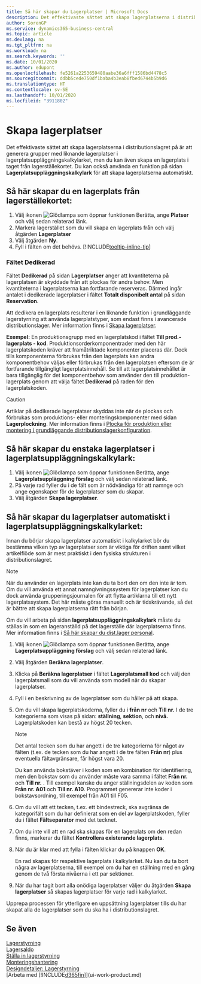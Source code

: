 ```yaml
---
title: Så här skapar du Lagerplatser | Microsoft Docs
description: Det effektivaste sättet att skapa lagerplatserna i distributionslagret på är att generera grupper med liknande lagerplatser i lagerplatsuppläggningskalkylarket, men du kan även skapa en lagerplats i taget genom att följa anvisningarna nedan.
author: SorenGP
ms.service: dynamics365-business-central
ms.topic: article
ms.devlang: na
ms.tgt_pltfrm: na
ms.workload: na
ms.search.keywords: ''
ms.date: 10/01/2020
ms.author: edupont
ms.openlocfilehash: fe5261a2253659480aabe36a6fff1586bd4478c5
ms.sourcegitcommit: ddbb5cede750df1baba4b3eab8fbed6744b5b9d6
ms.translationtype: HT
ms.contentlocale: sv-SE
ms.lasthandoff: 10/01/2020
ms.locfileid: "3911802"
---
```

# <a name="create-bins"></a>Skapa lagerplatser
Det effektivaste sättet att skapa lagerplatserna i distributionslagret på är att generera grupper med liknande lagerplatser i lagerplatsuppläggningskalkylarket, men du kan även skapa en lagerplats i taget från lagerställekortet. Du kan också använda en funktion på sidan **Lagerplatsuppläggningskalkylark** för att skapa lagerplatserna automatiskt.  

## <a name="to-create-a-bin-from-the-location-card"></a>Så här skapar du en lagerplats från lagerställekortet:  
1.  Välj ikonen ![Glödlampa som öppnar funktionen Berätta](media/ui-search/search_small.png "Berätta vad du vill göra"), ange **Platser** och välj sedan relaterad länk.  
2.  Markera lagerstället som du vill skapa en lagerplats från och välj åtgärden **Lagerplatser**  
3. Välj åtgärden **Ny**.
4. Fyll i fälten om det behövs. [!INCLUDE[tooltip-inline-tip](includes/tooltip-inline-tip_md.md)]

### <a name="the-dedicated-field"></a>Fältet Dedikerad
Fältet **Dedikerad** på sidan **Lagerplatser** anger att kvantiteterna på lagerplatsen är skyddade från att plockas för andra behov. Men kvantiteterna i lagerplatserna kan fortfarande reserveras. Därmed ingår antalet i dedikerade lagerplatser i fältet **Totalt disponibelt antal** på sidan **Reservation**.

Att dedikera en lagerplats resulterar i en liknande funktion i grundläggande lagerstyrning att använda lagerplatstyper, som endast finns i avancerade distributionslager. Mer information finns i [Skapa lagerplatser](warehouse-how-to-set-up-bin-types.md).

**Exempel:** En produktionsgrupp med en lagerplatskod i fältet **Till prod.-lagerplats - kod**. Produktionsorderkomponentrader med den här lagerplatskoden kräver att framåtriktade komponenter placeras där. Dock tills komponenterna förbrukas från den lagerplats kan andra komponentbehov väljas eller förbrukas från den lagerplatsen eftersom de är fortfarande tillgängligt lagerplatsinnehåll. Se till att lagerplatsinnehållet är bara tillgänglig för det komponentbehov som använder den till produktion-lagerplats genom att välja fältet **Dedikerad** på raden för den lagerplatskoden.

> [!Caution]
> Artiklar på dedikerade lagerplatser skyddas inte när de plockas och förbrukas som produktions- eller monteringskomponenter med sidan **Lagerplockning**. Mer information finns i [Plocka för produktion eller montering i grundläggande distributionslagerkonfiguration](warehouse-how-to-pick-for-production.md).

## <a name="to-create-bins-individually-in-the-bin-creation-worksheet"></a>Så här skapar du enstaka lagerplatser i lagerplatsuppläggningskalkylark:  
1.  Välj ikonen ![Glödlampa som öppnar funktionen Berätta](media/ui-search/search_small.png "Berätta vad du vill göra"), ange **Lagerplatsuppläggning förslag** och välj sedan relaterad länk.  
2.  På varje rad fyller du i de fält som är nödvändiga för att namnge och ange egenskaper för de lagerplatser som du skapar.  
3.  Välj åtgärden **Skapa lagerplatser**.  

## <a name="to-make-bins-automatically-in-the-bin-creation-worksheet"></a>Så här skapar du lagerplatser automatiskt i lagerplatsuppläggningskalkylarket:  
Innan du börjar skapa lagerplatser automatiskt i kalkylarket bör du bestämma vilken typ av lagerplatser som är viktiga för driften samt vilket artikelflöde som är mest praktiskt i den fysiska strukturen i distributionslagret.  

> [!NOTE]  
>  När du använder en lagerplats inte kan du ta bort den om den inte är tom. Om du vill använda ett annat namngivningssystem för lagerplatser kan du dock använda grupperingsjournalen för att flytta artiklarna till ett nytt lagerplatssystem. Det här måste göras manuellt och är tidskrävande, så det är bättre att skapa lagerplatserna rätt från början.  

Om du vill arbeta på sidan **lagerplatsuppläggningskalkylark** måste du ställas in som en lageranställd på det lagerställe där lagerplatserna finns. Mer information finns i [Så här skapar du dist.lager personal](warehouse-how-to-set-up-warehouse-employees.md).    

1.  Välj ikonen ![Glödlampa som öppnar funktionen Berätta](media/ui-search/search_small.png "Berätta vad du vill göra"), ange **Lagerplatsuppläggning förslag** och välj sedan relaterad länk.  
2.  Välj åtgärden **Beräkna lagerplatser**.
3. Klicka på **Beräkna lagerplatser** i fältet **Lagerplatsmall kod** och välj den lagerplatsmall som du vill använda som modell när du skapar lagerplatser.
4.  Fyll i en beskrivning av de lagerplatser som du håller på att skapa.  
5.  Om du vill skapa lagerplatskoderna, fyller du i **från nr** och **Till nr.** I de tre kategorierna som visas på sidan: **ställning**, **sektion**, och **nivå.** Lagerplatskoden kan bestå av högst 20 tecken.  

    > [!NOTE]  
    >  Det antal tecken som du har angett i de tre kategorierna för något av fälten (t.ex. de tecken som du har angett i de tre fälten **Från nr**) plus eventuella fältavgränsare, får högst vara 20.  

     Du kan använda bokstäver i koden som en kombination för identifiering, men den bokstav som du använder måste vara samma i fältet **Från nr.** och **Till nr.** . Till exempel kanske du anger ställningsdelen av koden som **Från nr. A01** och **Till nr. A10**. Programmet genererar inte koder i bokstavsordning, till exempel från A01 till F05.  

6.  Om du vill att ett tecken, t.ex. ett bindestreck, ska avgränsa de kategorifält som du har definierat som en del av lagerplatskoden, fyller du i fältet **Fältseparator** med det tecknet.  
7.  Om du inte vill att en rad ska skapas för en lagerplats om den redan finns, markerar du fältet **Kontrollera existerande lagerplats**.  
8. När du är klar med att fylla i fälten klickar du på knappen **OK**.

    En rad skapas för respektive lagerplats i kalkylarket. Nu kan du ta bort några av lagerplatserna, till exempel om du har en ställning med en gång genom de två första nivåerna i ett par sektioner.  

9. När du har tagit bort alla onödiga lagerplatser väljer du åtgärden **Skapa lagerplatser** så skapas lagerplatser för varje rad i kalkylarket.  

Upprepa processen för ytterligare en uppsättning lagerplatser tills du har skapat alla de lagerplatser som du ska ha i distributionslagret.  

## <a name="see-also"></a>Se även  
[Lagerstyrning](warehouse-manage-warehouse.md)  
[Lagersaldo](inventory-manage-inventory.md)  
[Ställa in lagerstyrning](warehouse-setup-warehouse.md)     
[Monteringshantering](assembly-assemble-items.md)    
[Designdetaljer: Lagerstyrning](design-details-warehouse-management.md)  
[Arbeta med [!INCLUDE[d365fin](includes/d365fin_md.md)]](ui-work-product.md)
